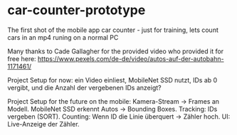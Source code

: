 # car-counter-prototype
The first shot of the mobile app car counter - just for training, lets count cars in an mp4 runing on a normal PC

Many thanks to  Cade Gallagher for the provided video who provided it for free here: 
https://www.pexels.com/de-de/video/autos-auf-der-autobahn-1171461/


Project Setup for now:
ein Video einliest,
MobileNet SSD nutzt,
IDs ab 0 vergibt,
und die Anzahl der vergebenen IDs anzeigt?

Project Setup for the future on the mobile:
Kamera-Stream → Frames an Modell.
MobileNet SSD erkennt Autos → Bounding Boxes.
Tracking: IDs vergeben (SORT).
Counting: Wenn ID die Linie überquert → Zähler hoch.
UI: Live-Anzeige der Zähler.